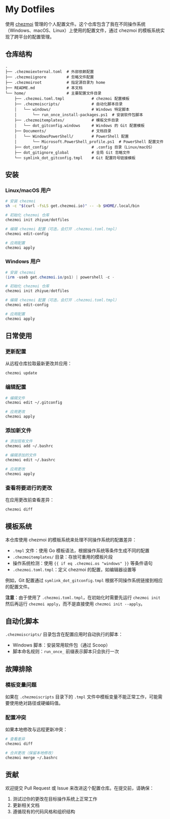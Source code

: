 # My Dotfiles

使用 [chezmoi](https://www.chezmoi.io/) 管理的个人配置文件。这个仓库包含了我在不同操作系统（Windows、macOS、Linux）上使用的配置文件，通过 chezmoi 的模板系统实现了跨平台的配置管理。

## 仓库结构

```
.
├── .chezmoiexternal.toml  # 外部依赖配置
├── .chezmoiignore         # 忽略文件配置
├── .chezmoiroot           # 指定源目录为 home
├── README.md              # 本文档
└── home/                  # 主要配置文件目录
    ├── .chezmoi.toml.tmpl            # chezmoi 配置模板
    ├── .chezmoiscripts/              # 自动化脚本目录
    │   └── windows/                  # Windows 特定脚本
    │       └── run_once_install-packages.ps1  # 安装软件包脚本
    ├── .chezmoitemplates/            # 模板文件目录
    │   └── dot_gitconfig.windows     # Windows 的 Git 配置模板
    ├── Documents/                    # 文档目录
    │   └── WindowsPowerShell/        # PowerShell 配置
    │       └── Microsoft.PowerShell_profile.ps1  # PowerShell 配置文件
    ├── dot_config/                   # .config 目录（Linux/macOS）
    ├── dot_gitignore_global          # 全局 Git 忽略文件
    └── symlink_dot_gitconfig.tmpl    # Git 配置符号链接模板
```

## 安装

### Linux/macOS 用户

```bash
# 安装 chezmoi
sh -c "$(curl -fsLS get.chezmoi.io)" -- -b $HOME/.local/bin

# 初始化 chezmoi 仓库
chezmoi init zhiyue/dotfiles

# 编辑 chezmoi 配置（可选，会打开 .chezmoi.toml.tmpl）
chezmoi edit-config

# 应用配置
chezmoi apply
```

### Windows 用户

```powershell
# 安装 chezmoi
(irm -useb get.chezmoi.io/ps1) | powershell -c -

# 初始化 chezmoi 仓库
chezmoi init zhiyue/dotfiles

# 编辑 chezmoi 配置（可选，会打开 .chezmoi.toml.tmpl）
chezmoi edit-config

# 应用配置
chezmoi apply
```

## 日常使用

### 更新配置

从远程仓库拉取最新更改并应用：

```bash
chezmoi update
```

### 编辑配置

```bash
# 编辑文件
chezmoi edit ~/.gitconfig

# 应用更改
chezmoi apply
```

### 添加新文件

```bash
# 添加现有文件
chezmoi add ~/.bashrc

# 编辑添加的文件
chezmoi edit ~/.bashrc

# 应用更改
chezmoi apply
```

### 查看将要进行的更改

在应用更改前查看差异：

```bash
chezmoi diff
```

## 模板系统

本仓库使用 chezmoi 的模板系统来处理不同操作系统的配置差异：

- `.tmpl` 文件：使用 Go 模板语法，根据操作系统等条件生成不同的配置
- `.chezmoitemplates/` 目录：存放可重用的模板片段
- 操作系统检测：使用 `{{ if eq .chezmoi.os "windows" }}` 等条件语句
- `.chezmoi.toml.tmpl`：定义 chezmoi 的配置，如编辑器设置等

例如，Git 配置通过 `symlink_dot_gitconfig.tmpl` 根据不同操作系统链接到相应的配置文件。

**注意**：由于使用了 `.chezmoi.toml.tmpl`，在初始化时需要先运行 `chezmoi init` 然后再运行 `chezmoi apply`，而不是直接使用 `chezmoi init --apply`。

## 自动化脚本

`.chezmoiscripts/` 目录包含在配置应用时自动执行的脚本：

- Windows 脚本：安装常用软件包（通过 Scoop）
- 脚本命名规则：`run_once_` 前缀表示脚本只会执行一次

## 故障排除

### 模板变量问题

如果在 `.chezmoiscripts` 目录下的 `.tmpl` 文件中模板变量不能正常工作，可能需要使用绝对路径或硬编码值。

### 配置冲突

如果本地修改与远程更新冲突：

```bash
# 查看差异
chezmoi diff

# 合并更改（保留本地修改）
chezmoi merge ~/.bashrc
```

## 贡献

欢迎提交 Pull Request 或 Issue 来改进这个配置仓库。在提交前，请确保：

1. 测试过你的更改在目标操作系统上正常工作
2. 更新相关文档
3. 遵循现有的代码风格和组织结构
